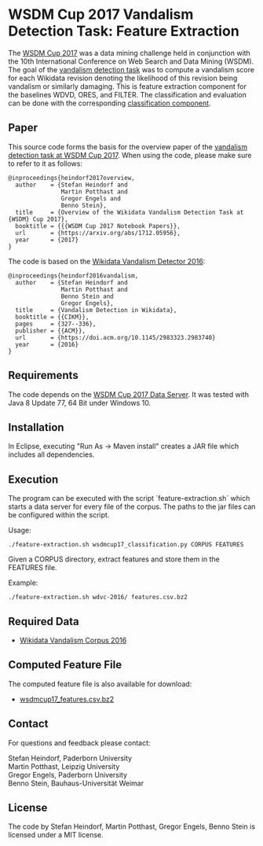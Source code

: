 WSDM Cup 2017 Vandalism Detection Task: Feature Extraction
==========================================================

The [WSDM Cup 2017](https://www.wsdm-cup-2017.org/) was a data mining challenge held in conjunction with the 10th International Conference on Web Search and Data Mining (WSDM). The goal of the [vandalism detection task](https://www.wsdm-cup-2017.org/vandalism-detection.html) was to compute a vandalism score for each Wikidata revision denoting the likelihood of this revision being vandalism or similarly damaging. This is feature extraction component for the baselines WDVD, ORES, and FILTER. The classification and evaluation can be done with the corresponding [classification component](https://github.com/heindorf/wsdmcup17-wdvd-classification).

Paper
-----

This source code forms the basis for the overview paper of the [vandalism detection task at WSDM Cup 2017](https://arxiv.org/abs/1712.05956). When using the code, please make sure to refer to it as follows:

```TeX
@inproceedings{heindorf2017overview,
  author    = {Stefan Heindorf and
               Martin Potthast and
               Gregor Engels and
               Benno Stein},
  title     = {Overview of the Wikidata Vandalism Detection Task at {WSDM} Cup 2017},
  booktitle = {{{WSDM Cup 2017 Notebook Papers}},
  url       = {https://arxiv.org/abs/1712.05956},
  year      = {2017}
}
```

The code is based on the [Wikidata Vandalism Detector 2016](https://doi.acm.org/10.1145/2983323.2983740):

```TeX
@inproceedings{heindorf2016vandalism,
  author    = {Stefan Heindorf and
               Martin Potthast and
               Benno Stein and
               Gregor Engels},
  title     = {Vandalism Detection in Wikidata},
  booktitle = {{CIKM}},
  pages     = {327--336},
  publisher = {{ACM}},
  url       = {https://doi.acm.org/10.1145/2983323.2983740}
  year      = {2016}
}
```

Requirements
------------

The code depends on the [WSDM Cup 2017 Data Server](https://github.com/wsdm-cup-2017/wsdmcup17-data-server). It was tested with Java 8 Update 77, 64 Bit under Windows 10.

Installation
------------

In Eclipse, executing "Run As -> Maven install" creates a JAR file which includes all dependencies.

Execution
---------

The program can be executed with the script ´feature-extraction.sh´ which starts a data server for every file of the corpus. The paths to the jar files can be configured within the script.

Usage:

    ./feature-extraction.sh wsdmcup17_classification.py CORPUS FEATURES

Given a CORPUS directory, extract features and store them in the FEATURES file.

Example:

    ./feature-extraction.sh wdvc-2016/ features.csv.bz2

Required Data
-------------

- [Wikidata Vandalism Corpus 2016](https://www.wsdm-cup-2017.org/vandalism-detection.html#corpus-wdvc-16)

Computed Feature File
---------------------

The computed feature file is also available for download:

- [wsdmcup17_features.csv.bz2](https://groups.uni-paderborn.de/wdqa/wsdmcup17/wsdmcup17_features.csv.bz2)

Contact
-------

For questions and feedback please contact:

Stefan Heindorf, Paderborn University  
Martin Potthast, Leipzig University  
Gregor Engels, Paderborn University  
Benno Stein, Bauhaus-Universität Weimar

License
-------

The code by Stefan Heindorf, Martin Potthast, Gregor Engels, Benno Stein is licensed under a MIT license.
